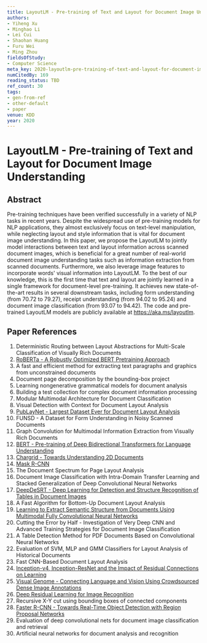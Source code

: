 ```yaml
---
title: LayoutLM - Pre-training of Text and Layout for Document Image Understanding
authors:
- Yiheng Xu
- Minghao Li
- Lei Cui
- Shaohan Huang
- Furu Wei
- Ming Zhou
fieldsOfStudy:
- Computer Science
meta_key: 2020-layoutlm-pre-training-of-text-and-layout-for-document-image-understanding
numCitedBy: 169
reading_status: TBD
ref_count: 30
tags:
- gen-from-ref
- other-default
- paper
venue: KDD
year: 2020
---
```


# LayoutLM - Pre-training of Text and Layout for Document Image Understanding

## Abstract

Pre-training techniques have been verified successfully in a variety of NLP tasks in recent years. Despite the widespread use of pre-training models for NLP applications, they almost exclusively focus on text-level manipulation, while neglecting layout and style information that is vital for document image understanding. In this paper, we propose the LayoutLM to jointly model interactions between text and layout information across scanned document images, which is beneficial for a great number of real-world document image understanding tasks such as information extraction from scanned documents. Furthermore, we also leverage image features to incorporate words' visual information into LayoutLM. To the best of our knowledge, this is the first time that text and layout are jointly learned in a single framework for document-level pre-training. It achieves new state-of-the-art results in several downstream tasks, including form understanding (from 70.72 to 79.27), receipt understanding (from 94.02 to 95.24) and document image classification (from 93.07 to 94.42). The code and pre-trained LayoutLM models are publicly available at https://aka.ms/layoutlm.

## Paper References

1. Deterministic Routing between Layout Abstractions for Multi-Scale Classification of Visually Rich Documents
2. [RoBERTa - A Robustly Optimized BERT Pretraining Approach](2019-roberta-a-robustly-optimized-bert-pretraining-approach)
3. A fast and efficient method for extracting text paragraphs and graphics from unconstrained documents
4. Document page decomposition by the bounding-box project
5. Learning nongenerative grammatical models for document analysis
6. Building a test collection for complex document information processing
7. Modular Multimodal Architecture for Document Classification
8. Visual Detection with Context for Document Layout Analysis
9. [PubLayNet - Largest Dataset Ever for Document Layout Analysis](2019-publaynet-largest-dataset-ever-for-document-layout-analysis)
10. FUNSD - A Dataset for Form Understanding in Noisy Scanned Documents
11. Graph Convolution for Multimodal Information Extraction from Visually Rich Documents
12. [BERT - Pre-training of Deep Bidirectional Transformers for Language Understanding](2019-bert.md)
13. [Chargrid - Towards Understanding 2D Documents](2018-chargrid-towards-understanding-2d-documents)
14. [Mask R-CNN](2020-mask-r-cnn)
15. The Document Spectrum for Page Layout Analysis
16. Document Image Classification with Intra-Domain Transfer Learning and Stacked Generalization of Deep Convolutional Neural Networks
17. [DeepDeSRT - Deep Learning for Detection and Structure Recognition of Tables in Document Images](2017-deepdesrt-deep-learning-for-detection-and-structure-recognition-of-tables-in-document-images)
18. A Fast Algorithm for Bottom-Up Document Layout Analysis
19. [Learning to Extract Semantic Structure from Documents Using Multimodal Fully Convolutional Neural Networks](2017-learning-to-extract-semantic-structure-from-documents-using-multimodal-fully-convolutional-neural-networks)
20. Cutting the Error by Half - Investigation of Very Deep CNN and Advanced Training Strategies for Document Image Classification
21. A Table Detection Method for PDF Documents Based on Convolutional Neural Networks
22. Evaluation of SVM, MLP and GMM Classifiers for Layout Analysis of Historical Documents
23. Fast CNN-Based Document Layout Analysis
24. [Inception-v4, Inception-ResNet and the Impact of Residual Connections on Learning](2017-inception-v4-inception-resnet-and-the-impact-of-residual-connections-on-learning)
25. [Visual Genome - Connecting Language and Vision Using Crowdsourced Dense Image Annotations](2016-visual-genome-connecting-language-and-vision-using-crowdsourced-dense-image-annotations)
26. [Deep Residual Learning for Image Recognition](2015-resnet.md)
27. Recursive X-Y cut using bounding boxes of connected components
28. [Faster R-CNN - Towards Real-Time Object Detection with Region Proposal Networks](2015-faster-r-cnn-towards-real-time-object-detection-with-region-proposal-networks)
29. Evaluation of deep convolutional nets for document image classification and retrieval
30. Artificial neural networks for document analysis and recognition
